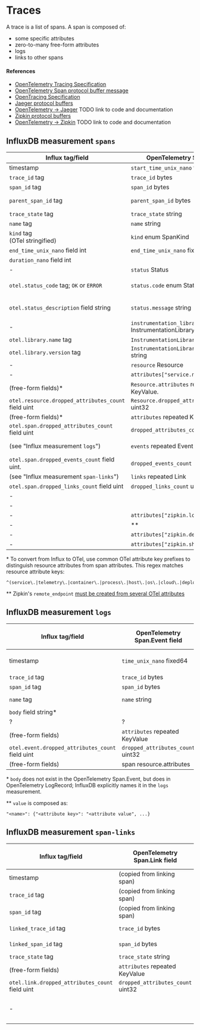 # Traces

A trace is a list of spans.
A span is composed of:

- some specific attributes
- zero-to-many free-form attributes
- logs
- links to other spans

#### References

- [OpenTelemetry Tracing Specification](https://github.com/open-telemetry/opentelemetry-specification/tree/v1.1.0/specification/trace)
- [OpenTelemetry Span protocol buffer message](https://github.com/open-telemetry/opentelemetry-proto/blob/v0.7.0/opentelemetry/proto/trace/v1/trace.proto#L48-L227)
- [OpenTracing Specification](https://github.com/opentracing/specification)
- [Jaeger protocol buffers](https://github.com/jaegertracing/jaeger-idl/tree/master/proto)
- [OpenTelemetry -> Jaeger](https://github.com/open-telemetry/opentelemetry-specification/blob/v1.0.1/specification/trace/sdk_exporters/jaeger.md) TODO link to code and documentation
- [Zipkin protocol buffers](https://github.com/openzipkin/zipkin-api/blob/1.0.0/zipkin.proto)
- [OpenTelemetry -> Zipkin](https://github.com/open-telemetry/opentelemetry-specification/blob/v1.0.1/specification/trace/sdk_exporters/zipkin.md) TODO link to code and documentation

## InfluxDB measurement `spans`

Influx tag/field                                    | OpenTelemetry Span field                    | Jaeger Span field                                                                | Zipkin Span field
--- | --- | --- | ---
timestamp                                           | `start_time_unix_nano` fixed64              | `start_time` Timestamp                                                           | `timestamp` fixed64 (µs)
`trace_id` tag                                      | `trace_id` bytes                            | `trace_id` bytes                                                                 | `trace_id` bytes
`span_id` tag                                       | `span_id` bytes                             | `span_id` bytes                                                                  | `id` bytes
`parent_span_id` tag                                | `parent_span_id` bytes                      | (included in `references`)<br />type `CHILD_OF`                                  | `parent_id` bytes
`trace_state` tag                                   | `trace_state` string
`name` tag                                          | `name` string                               | `operation_name` string                                                          | `name` string
`kind` tag<br />(OTel stringified)                  | `kind` enum SpanKind                        | `tags["span.kind"]`                                                              | `kind` enum Kind
`end_time_unix_nano` field int                      | `end_time_unix_nano` fixed64
`duration_nano` field int                           |                                             | `duration` Duration                                                              | `duration` uint64 (µs)
- | `status` Status
`otel.status_code` tag; `OK` or `ERROR`             | `status.code` enum StatusCode               | `tags["otel.status_code"]`<br />if `ERROR` then add:<br />`tags["error"] = true` | `tags["otel.status_code"]`<br />if `ERROR` then add:<br />`tags["error"] = true`
`otel.status_description` field string              | `status.message` string                     | `tags["otel.status_description"]`                                                | `tags["error"]`<br />iff `otel.status_code` == ERROR
- | `instrumentation_library` InstrumentationLibrary
`otel.library.name` tag                             | `InstrumentationLibrary.name` string        | `tags["otel.library.name"]`                                                      | `tags["otel.library.name"]`
`otel.library.version` tag                          | `InstrumentationLibrary.version` string     | `tags["otel.library.version"]`                                                   | `tags["otel.library.version"]`
- | `resource` Resource                         | `process` Process
- | `attributes["service.name"]`                | `process.service_name` string
(free-form fields)\*                                | `Resource.attributes` repeated KeyValue.    | `process.tags` repeated KeyValue
`otel.resource.dropped_attributes_count` field uint | `Resource.dropped_attributes_count` uint32
(free-form fields)\*                                | `attributes` repeated KeyValue              | `tags` repeated KeyValue                                                         | `tags` map<string, string>
`otel.span.dropped_attributes_count` field uint     | `dropped_attributes_count` uint32
(see "Influx measurement `logs`")                   | `events` repeated Event                     | `logs` repeated Log                                                              | `annotations` repeated Annotation
`otel.span.dropped_events_count` field uint.        | `dropped_events_count` uint32
(see "Influx measurement `span-links`")             | `links` repeated Link                       | `references` repeated SpanRef
`otel.span.dropped_links_count` field uint          | `dropped_links_count` uint32
- |                                             | `flags` uint32
- |                                             | `warnings` string
- | `attributes["zipkin.local_endpoint"]`       |                                                                                  | `local_endpoint` Endpoint
- | \*\*                                        |                                                                                  | `remote_endpoint` Endpoint
- | `attributes["zipkin.debug"]`                |                                                                                  | `debug` bool
- | `attributes["zipkin.shared"]`               |                                                                                  | `shared` bool

\* To convert from Influx to OTel, use common OTel attribute key prefixes to distinguish resource attributes from span attributes.
This regex matches resource attribute keys:

```
^(service\.|telemetry\.|container\.|process\.|host\.|os\.|cloud\.|deployment\.|k8s\.|aws\.|gcp\.|azure\.|faas\.name|faas\.id|faas\.version|faas\.instance|faas\.max_memory)
```

\*\* Zipkin's `remote_endpoint` [must be created from several OTel attributes](https://github.com/open-telemetry/opentelemetry-specification/blob/main/specification/trace/sdk_exporters/zipkin.md#remote-endpoint)

## InfluxDB measurement `logs`

Influx tag/field                                 | OpenTelemetry Span.Event field    | Jaeger Log field      | Zipkin Annotation field
--- | --- | --- | ---
timestamp                                        | `time_unix_nano` fixed64          | `timestamp` Timestamp | `timestamp` fixed64 (µs)
`trace_id` tag                                   | `trace_id` bytes
`span_id` tag                                    | `span_id` bytes
`name` tag                                       | `name` string                     | `fields["event"]`     | `value` string\*\*
`body` field string\*                            |                                   | `fields["message"]`
?                                                | ?                                 | `fields["stack"]`
(free-form fields)                               | `attributes` repeated KeyValue    | `fields` repeated KeyValue
`otel.event.dropped_attributes_count` field uint | `dropped_attributes_count` uint32 | `fields["otel.event.dropped_attributes_count"]`
(free-form fields)                               | span resource.attributes

\* `body` does not exist in the OpenTelemetry Span.Event, but does in OpenTelemetry LogRecord; InfluxDB explicitly names it in the `logs` measurement.

\*\* `value` is composed as:

```
"<name>": {"<attribute key>": "<attribute value", ...}
```

## InfluxDB measurement `span-links`

Influx tag/field                                 | OpenTelemetry Span.Link field     | Jaeger SpanRef field
--- | --- | ---
timestamp                                        | (copied from linking span)
`trace_id` tag                                   | (copied from linking span)
`span_id` tag                                    | (copied from linking span)
`linked_trace_id` tag                            | `trace_id` bytes                  | `trace_id` bytes
`linked_span_id` tag                             | `span_id` bytes                   | `span_id` bytes
`trace_state` tag                                | `trace_state` string
(free-form fields)                               | `attributes` repeated KeyValue
`otel.link.dropped_attributes_count` field uint  | `dropped_attributes_count` uint32
- | | `ref_type` SpanRefType<br />always `FOLLOWS_FROM`
